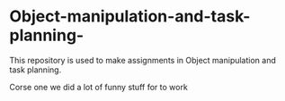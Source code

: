 # Object-manipulation-and-task-planning-
This repository is used to make assignments in Object manipulation and task planning.

Corse one we did a lot of funny stuff for to work

